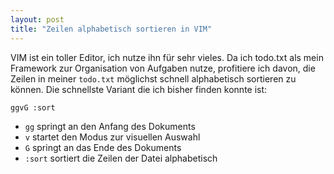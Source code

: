 ```yaml
---
layout: post
title: "Zeilen alphabetisch sortieren in VIM"
---
```


VIM ist ein toller Editor, ich nutze ihn für sehr vieles. Da ich todo.txt als mein Framework zur Organisation von Aufgaben nutze, profitiere ich davon, die Zeilen in meiner `todo.txt` möglichst schnell alphabetisch sortieren zu können. Die schnellste Variant die ich bisher finden konnte ist:

```bash
ggvG :sort
```

- `gg` springt an den Anfang des Dokuments
- `v` startet den Modus zur visuellen Auswahl
- `G` springt an das Ende des Dokuments
- `:sort` sortiert die Zeilen der Datei alphabetisch

